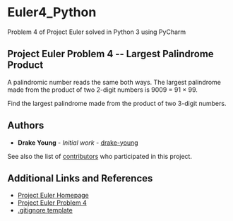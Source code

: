 # Euler4_Python

Problem 4 of Project Euler solved in Python 3 using PyCharm

## Project Euler Problem 4 -- Largest Palindrome Product

A palindromic number reads the same both ways. The largest palindrome made from the product of two 2-digit numbers is 9009 = 91 × 99.

Find the largest palindrome made from the product of two 3-digit numbers.

## Authors

* **Drake Young** - *Initial work* - [drake-young](https://github.com/drake-young)

See also the list of [contributors](https://github.com/drake-young/Euler4_Python/contributors) who participated in this project.

## Additional Links and References

* [Project Euler Homepage](https://projecteuler.net/about)
* [Project Euler Problem 4](https://projecteuler.net/problem=4)
* [.gitignore template](https://github.com/github/gitignore/blob/master/Global/JetBrains.gitignore)
